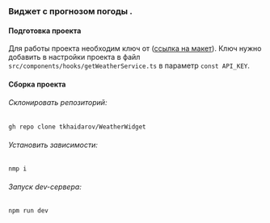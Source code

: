 ### Виджет с прогнозом погоды .

#### Подготовка проекта
Для работы проекта необходим ключ от ([ссылка на макет](https://www.weatherapi.com/)). Ключ нужно добавить в настройки проекта в файл `src/components/hooks/getWeatherService.ts` в параметр `const API_KEY`.

#### Сборка проекта

###### Склонировать репозиторий:
```
gh repo clone tkhaidarov/WeatherWidget
```
###### Установить зависимости:
```
nmp i
```
###### Запуск dev-сервера:
```
npm run dev
```
